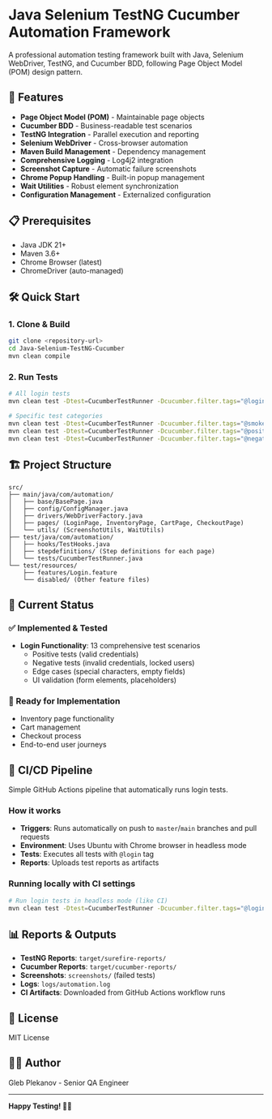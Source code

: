 # Java Selenium TestNG Cucumber Automation Framework

A professional automation testing framework built with Java, Selenium WebDriver, TestNG, and Cucumber BDD, following Page Object Model (POM) design pattern.

## 🚀 Features

- **Page Object Model (POM)** - Maintainable page objects
- **Cucumber BDD** - Business-readable test scenarios
- **TestNG Integration** - Parallel execution and reporting
- **Selenium WebDriver** - Cross-browser automation
- **Maven Build Management** - Dependency management
- **Comprehensive Logging** - Log4j2 integration
- **Screenshot Capture** - Automatic failure screenshots
- **Chrome Popup Handling** - Built-in popup management
- **Wait Utilities** - Robust element synchronization
- **Configuration Management** - Externalized configuration

## 📋 Prerequisites

- Java JDK 21+
- Maven 3.6+
- Chrome Browser (latest)
- ChromeDriver (auto-managed)

## 🛠️ Quick Start

### 1. Clone & Build
```bash
git clone <repository-url>
cd Java-Selenium-TestNG-Cucumber
mvn clean compile
```

### 2. Run Tests
```bash
# All login tests
mvn clean test -Dtest=CucumberTestRunner -Dcucumber.filter.tags="@login"

# Specific test categories
mvn clean test -Dtest=CucumberTestRunner -Dcucumber.filter.tags="@smoke"
mvn clean test -Dtest=CucumberTestRunner -Dcucumber.filter.tags="@positive"
mvn clean test -Dtest=CucumberTestRunner -Dcucumber.filter.tags="@negative"
```

## 🏗️ Project Structure

```
src/
├── main/java/com/automation/
│   ├── base/BasePage.java
│   ├── config/ConfigManager.java
│   ├── drivers/WebDriverFactory.java
│   ├── pages/ (LoginPage, InventoryPage, CartPage, CheckoutPage)
│   └── utils/ (ScreenshotUtils, WaitUtils)
├── test/java/com/automation/
│   ├── hooks/TestHooks.java
│   ├── stepdefinitions/ (Step definitions for each page)
│   └── tests/CucumberTestRunner.java
└── test/resources/
    ├── features/Login.feature
    └── disabled/ (Other feature files)
```

## 🎯 Current Status

### ✅ Implemented & Tested
- **Login Functionality**: 13 comprehensive test scenarios
  - Positive tests (valid credentials)
  - Negative tests (invalid credentials, locked users)
  - Edge cases (special characters, empty fields)
  - UI validation (form elements, placeholders)

### 🔄 Ready for Implementation
- Inventory page functionality
- Cart management
- Checkout process
- End-to-end user journeys

## 🚀 CI/CD Pipeline

Simple GitHub Actions pipeline that automatically runs login tests.

### How it works
- **Triggers**: Runs automatically on push to `master`/`main` branches and pull requests
- **Environment**: Uses Ubuntu with Chrome browser in headless mode
- **Tests**: Executes all tests with `@login` tag
- **Reports**: Uploads test reports as artifacts

### Running locally with CI settings
```bash
# Run login tests in headless mode (like CI)
mvn clean test -Dtest=CucumberTestRunner -Dcucumber.filter.tags="@login" -Dheadless=true -Dbrowser=chrome
```

## 📊 Reports & Outputs

- **TestNG Reports**: `target/surefire-reports/`
- **Cucumber Reports**: `target/cucumber-reports/`
- **Screenshots**: `screenshots/` (failed tests)
- **Logs**: `logs/automation.log`
- **CI Artifacts**: Downloaded from GitHub Actions workflow runs

## 📄 License

MIT License

## 👨‍💻 Author

Gleb Plekanov - Senior QA Engineer

---

**Happy Testing! 🧪✨** 